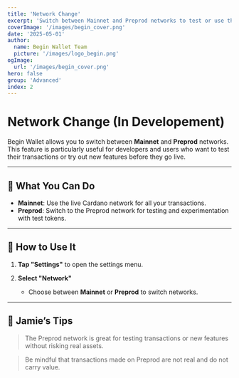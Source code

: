 ```yaml
---
title: 'Network Change'
excerpt: 'Switch between Mainnet and Preprod networks to test or use the main Cardano network.'
coverImage: '/images/begin_cover.png'
date: '2025-05-01'
author:
  name: Begin Wallet Team
  picture: '/images/logo_begin.png'
ogImage:
  url: '/images/begin_cover.png'
hero: false
group: 'Advanced'
index: 2
---
```


# Network Change (In Developement)

Begin Wallet allows you to switch between **Mainnet** and **Preprod** networks. This feature is particularly useful for developers and users who want to test their transactions or try out new features before they go live.

---

## 🚀 What You Can Do

- **Mainnet**: Use the live Cardano network for all your transactions.
- **Preprod**: Switch to the Preprod network for testing and experimentation with test tokens.

---

## 👣 How to Use It

1. **Tap "Settings"** to open the settings menu.

2. **Select "Network"**  
   - Choose between **Mainnet** or **Preprod** to switch networks.

---

## 🧠 Jamie’s Tips

> The Preprod network is great for testing transactions or new features without risking real assets.

> Be mindful that transactions made on Preprod are not real and do not carry value.

